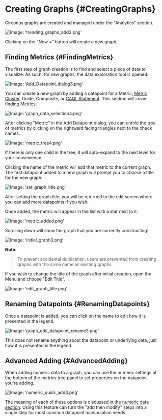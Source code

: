 # Creating Graphs {#CreatingGraphs}
Circonus graphs are created and managed under the "Analytics" section.

![Image: 'trending_graphs_add3.png'](/assets/trending_graphs_add3.png?raw=true)

Clicking on the "New +" button will create a new graph.


## Finding Metrics {#FindingMetrics}
The first step of graph creation is to find and select a piece of data to visualize. As such, for new graphs, the data exploration tool is opened:

![Image: 'Add_Datapoint_dialog3.png'](/assets/Add_Datapoint_dialog3.png?raw=true)

You can create a new graph by adding a datapoint for a Metric, [Metric Cluster](/Data/View/MetricClusters.md), Guide, Composite, or [CAQL Statement](/CAQL.md). This section will cover finding Metrics.

![Image: 'graph_data_selection4.png'](/assets/graph_data_selection4.png?raw=true)

After clicking "Metric" in the Add Datapoint dialog, you can unfold the tree of metrics by clicking on the rightward facing triangles next to the check names.

![Image: 'metric_tree4.png'](/assets/metric_tree4.png?raw=true)

If there is only one child in the tree, it will auto-expand to the next level for your convenience.

Clicking the name of the metric will add that metric to the current graph. The first datapoint added to a new graph will prompt you to choose a title for the new graph:

![Image: 'set_graph_title.png'](/assets/set_graph_title.png?raw=true)

After setting the graph title, you will be returned to the edit screen where you can add more datapoints if you wish.

Once added, the metric will appear in the list with a star next to it:

![Image: 'metric_added.png'](/assets/metric_added.png?raw=true)

Scrolling down will show the graph that you are currently constructing:

![Image: 'initial_graph3.png'](/assets/initial_graph3.png?raw=true)

**Note:**
> To prevent accidental duplication, users are prevented from creating graphs with the same name as existing graphs.

If you wish to change the title of the graph after initial creation, open the Menu and choose "Edit Title".

![Image: 'edit_graph_title.png'](/assets/edit_graph_title.png?raw=true)


## Renaming Datapoints {#RenamingDatapoints}
Once a datapoint is added, you can click on the name to edit how it is presented in the legend.

![Image: 'graph_edit_datapoint_rename3.png'](/assets/graph_edit_datapoint_rename3.png?raw=true)

This does not rename anything about the datapoint or underlying data, just how it is presented in the legend.


## Advanced Adding {#AdvancedAdding}
When adding numeric data to a graph, you can use the numeric settings at the bottom of the metrics tree panel to set properties on the datapoint you're adding.

![Image: 'numeric_quick_add3.png'](/assets/numeric_quick_add3.png?raw=true)

The meaning of each of these options is discussed in the [numeric data section](/Visualization/Graph/Numeric.md).  Using this feature can turn the "add then modify" steps into a single step for most common datapoint manipulation needs.
